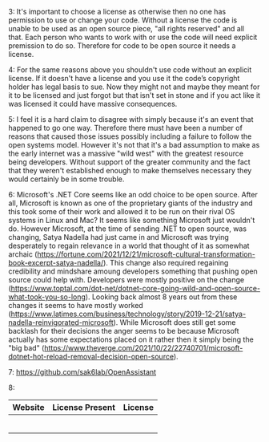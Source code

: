 3:
It's important to choose a license as otherwise then no one has permission to use or change your code. Without a license the code is unable to be used as an open source piece, "all rights reserved" and all that. Each person who wants to work with or use the code will need explicit premission to do so. Therefore for code to be open source it needs a license.

4:
For the same reasons above you shouldn't use code without an explicit license. If it doesn't have a license and you use it the code’s copyright holder has legal basis to sue. Now they might not and maybe they meant for it to be licensed and just forgot but that isn't set in stone and if you act like it was licensed it could have massive consequences. 

5:
I feel it is a hard claim to disagree with simply because it's an event that happened to go one way. Therefore there must have been a number of reasons that caused those issues possibly including a failure to follow the open systems model. However it's not that it's a bad assumption to make as the early internet was a massive "wild west" with the greatest resource being developers. Without support of the greater community and the fact that they weren't established enough to make themselves necessary they would certainly be in some trouble.

6: 
Microsoft's .NET Core seems like an odd choice to be open source. After all, Microsoft is known as one of the proprietary giants of the industry and this took some of their work and allowed it to be run on their rival OS systems in Linux and Mac? It seems like something Microsoft just wouldn't do. However Microsoft, at the time of sending .NET to open source, was changing, Satya Nadella had just came in and Microsoft was trying desperately to regain relevance in a world that thought of it as somewhat archaic (https://fortune.com/2021/12/21/microsoft-cultural-transformation-book-excerpt-satya-nadella/). This change also required regaining credibility and mindshare amoung developers something that pushing open source could help with. Developers were mostly positive on the change (https://www.toptal.com/dot-net/dotnet-core-going-wild-and-open-source-what-took-you-so-long). Looking back almost 8 years out from these changes it seems to have mostly worked (https://www.latimes.com/business/technology/story/2019-12-21/satya-nadella-reinvigorated-microsoft). While Microsoft does still get some backlash for their decisions the anger seems to be because Microsoft actually has some expectations placed on it rather then it simply being the "big bad" (https://www.theverge.com/2021/10/22/22740701/microsoft-dotnet-hot-reload-removal-decision-open-source).



7: https://github.com/sak6lab/OpenAssistant

8:

|     Website     | License Present |     License     |
| --------------- | --------------- | --------------- |
|                 |                 |                 |
|                 |                 |                 |  
|                 |                 |                 |  
|                 |                 |                 |  
|                 |                 |                 |  
|                 |                 |                 |  
